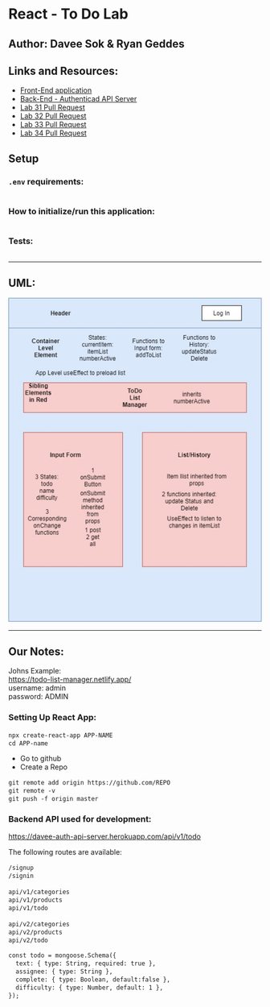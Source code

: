# React - To Do Lab

## Author: Davee Sok & Ryan Geddes

## Links and Resources:

- [Front-End application](https://agitated-sinoussi-efbc73.netlify.app/)
- [Back-End - Authenticad API Server](https://davee-auth-api-server.herokuapp.com/api/v1/todo)
- [Lab 31 Pull Request](https://github.com/ryangeddes-401-advanced-javascript/react-todo/pull/2)
- [Lab 32 Pull Request](https://github.com/ryangeddes-401-advanced-javascript/react-todo/pull/5)
- [Lab 33 Pull Request](https://github.com/ryangeddes-401-advanced-javascript/react-todo/pull/7)
- [Lab 34 Pull Request](https://github.com/ryangeddes-401-advanced-javascript/react-todo/pull/8)

## Setup

### `.env` requirements:

<!-- i.e.
- `PORT` - Port Number
- `MONGODB_URI` - URL to the running mongo instance/db -->

```

```

### How to initialize/run this application:

<!-- - e.g. `npm start` -->

```

```

### Tests:

<!-- - How to run tests?
- Any tests of note?
- Describe any tests that you did not complete, skipped, etc -->

```

```

<hr>

## UML:

![Our UML](uml.jpg)

<hr>

## Our Notes:

Johns Example:  
https://todo-list-manager.netlify.app/  
username: admin  
password: ADMIN

### Setting Up React App:

```
npx create-react-app APP-NAME
cd APP-name
```

- Go to github
- Create a Repo

```
git remote add origin https://github.com/REPO
git remote -v
git push -f origin master
```

### Backend API used for development:

https://davee-auth-api-server.herokuapp.com/api/v1/todo

The following routes are available:

```
/signup
/signin

api/v1/categories
api/v1/products
api/v1/todo

api/v2/categories
api/v2/products
api/v2/todo
```

```
const todo = mongoose.Schema({
  text: { type: String, required: true },
  assignee: { type: String },
  complete: { type: Boolean, default:false },
  difficulty: { type: Number, default: 1 },
});
```
